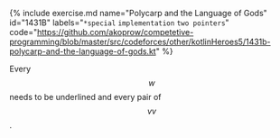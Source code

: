 {% include exercise.md name="Polycarp and the Language of Gods" id="1431B" labels="`*special` `implementation` `two pointers`"
   code="https://github.com/akoprow/competetive-programming/blob/master/src/codeforces/other/kotlinHeroes5/1431b-polycarp-and-the-language-of-gods.kt"
%}

Every $$w$$ needs to be underlined and every pair of $$vv$$.
